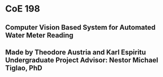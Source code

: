 # CoE 198  
## Computer Vision Based System for Automated Water Meter Reading  
Made by Theodore Austria and Karl Espiritu  
Undergraduate Project Advisor: Nestor Michael Tiglao, PhD
-------------------------------------------------------------------------------------------------------------

